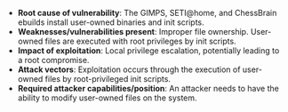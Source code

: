 - **Root cause of vulnerability**: The GIMPS, SETI@home, and ChessBrain ebuilds install user-owned binaries and init scripts.
- **Weaknesses/vulnerabilities present**: Improper file ownership. User-owned files are executed with root privileges by init scripts.
- **Impact of exploitation**: Local privilege escalation, potentially leading to a root compromise.
- **Attack vectors**: Exploitation occurs through the execution of user-owned files by root-privileged init scripts.
- **Required attacker capabilities/position**: An attacker needs to have the ability to modify user-owned files on the system.